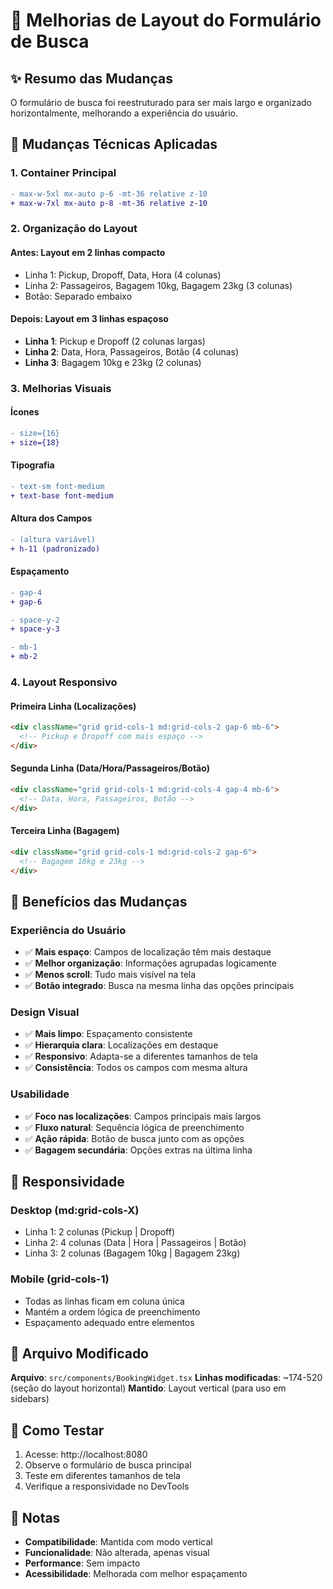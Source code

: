 # 🎨 Melhorias de Layout do Formulário de Busca

## ✨ Resumo das Mudanças

O formulário de busca foi reestruturado para ser mais largo e organizado horizontalmente, melhorando a experiência do usuário.

## 🔧 Mudanças Técnicas Aplicadas

### 1. **Container Principal**
```diff
- max-w-5xl mx-auto p-6 -mt-36 relative z-10
+ max-w-7xl mx-auto p-8 -mt-36 relative z-10
```

### 2. **Organização do Layout**

#### **Antes**: Layout em 2 linhas compacto
- Linha 1: Pickup, Dropoff, Data, Hora (4 colunas)
- Linha 2: Passageiros, Bagagem 10kg, Bagagem 23kg (3 colunas)
- Botão: Separado embaixo

#### **Depois**: Layout em 3 linhas espaçoso
- **Linha 1**: Pickup e Dropoff (2 colunas largas)
- **Linha 2**: Data, Hora, Passageiros, Botão (4 colunas)
- **Linha 3**: Bagagem 10kg e 23kg (2 colunas)

### 3. **Melhorias Visuais**

#### **Ícones**
```diff
- size={16}
+ size={18}
```

#### **Tipografia**
```diff
- text-sm font-medium
+ text-base font-medium
```

#### **Altura dos Campos**
```diff
- (altura variável)
+ h-11 (padronizado)
```

#### **Espaçamento**
```diff
- gap-4
+ gap-6
```

```diff
- space-y-2
+ space-y-3
```

```diff
- mb-1
+ mb-2
```

### 4. **Layout Responsivo**

#### **Primeira Linha (Localizações)**
```html
<div className="grid grid-cols-1 md:grid-cols-2 gap-6 mb-6">
  <!-- Pickup e Dropoff com mais espaço -->
</div>
```

#### **Segunda Linha (Data/Hora/Passageiros/Botão)**
```html
<div className="grid grid-cols-1 md:grid-cols-4 gap-4 mb-6">
  <!-- Data, Hora, Passageiros, Botão -->
</div>
```

#### **Terceira Linha (Bagagem)**
```html
<div className="grid grid-cols-1 md:grid-cols-2 gap-6">
  <!-- Bagagem 10kg e 23kg -->
</div>
```

## 🎯 Benefícios das Mudanças

### **Experiência do Usuário**
- ✅ **Mais espaço**: Campos de localização têm mais destaque
- ✅ **Melhor organização**: Informações agrupadas logicamente
- ✅ **Menos scroll**: Tudo mais visível na tela
- ✅ **Botão integrado**: Busca na mesma linha das opções principais

### **Design Visual**
- ✅ **Mais limpo**: Espaçamento consistente
- ✅ **Hierarquia clara**: Localizações em destaque
- ✅ **Responsivo**: Adapta-se a diferentes tamanhos de tela
- ✅ **Consistência**: Todos os campos com mesma altura

### **Usabilidade**
- ✅ **Foco nas localizações**: Campos principais mais largos
- ✅ **Fluxo natural**: Sequência lógica de preenchimento
- ✅ **Ação rápida**: Botão de busca junto com as opções
- ✅ **Bagagem secundária**: Opções extras na última linha

## 📱 Responsividade

### **Desktop (md:grid-cols-X)**
- Linha 1: 2 colunas (Pickup | Dropoff)
- Linha 2: 4 colunas (Data | Hora | Passageiros | Botão)
- Linha 3: 2 colunas (Bagagem 10kg | Bagagem 23kg)

### **Mobile (grid-cols-1)**
- Todas as linhas ficam em coluna única
- Mantém a ordem lógica de preenchimento
- Espaçamento adequado entre elementos

## 🎨 Arquivo Modificado

**Arquivo**: `src/components/BookingWidget.tsx`
**Linhas modificadas**: ~174-520 (seção do layout horizontal)
**Mantido**: Layout vertical (para uso em sidebars)

## 🚀 Como Testar

1. Acesse: http://localhost:8080
2. Observe o formulário de busca principal
3. Teste em diferentes tamanhos de tela
4. Verifique a responsividade no DevTools

## 📝 Notas

- **Compatibilidade**: Mantida com modo vertical
- **Funcionalidade**: Não alterada, apenas visual
- **Performance**: Sem impacto
- **Acessibilidade**: Melhorada com melhor espaçamento 